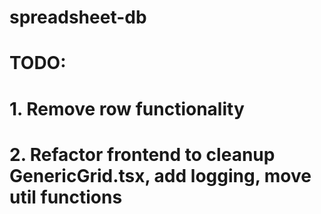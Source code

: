 # spreadsheet-db

# TODO:
# 1. Remove row functionality
# 2. Refactor frontend to cleanup GenericGrid.tsx, add logging, move util functions